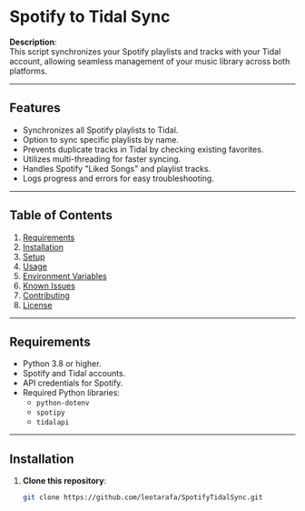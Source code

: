 # Spotify to Tidal Sync

**Description**:  
This script synchronizes your Spotify playlists and tracks with your Tidal account, allowing seamless management of your music library across both platforms.

---

## Features

- Synchronizes all Spotify playlists to Tidal.
- Option to sync specific playlists by name.
- Prevents duplicate tracks in Tidal by checking existing favorites.
- Utilizes multi-threading for faster syncing.
- Handles Spotify "Liked Songs" and playlist tracks.
- Logs progress and errors for easy troubleshooting.

---

## Table of Contents

1. [Requirements](#requirements)
2. [Installation](#installation)
3. [Setup](#setup)
4. [Usage](#usage)
5. [Environment Variables](#environment-variables)
6. [Known Issues](#known-issues)
7. [Contributing](#contributing)
8. [License](#license)

---

## Requirements

- Python 3.8 or higher.
- Spotify and Tidal accounts.
- API credentials for Spotify.
- Required Python libraries:
  - `python-dotenv`
  - `spotipy`
  - `tidalapi`

---

## Installation

1. **Clone this repository**:
   ```bash
   git clone https://github.com/leotarafa/SpotifyTidalSync.git